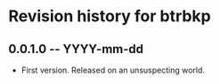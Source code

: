 # Revision history for btrbkp

## 0.0.1.0  -- YYYY-mm-dd

* First version. Released on an unsuspecting world.
